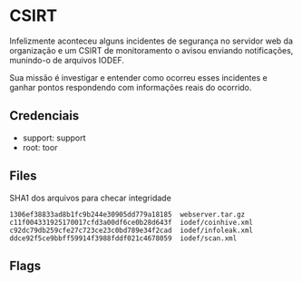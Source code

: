 # CSIRT

Infelizmente aconteceu alguns incidentes de segurança no servidor web da organização e um CSIRT de monitoramento o avisou enviando notificações, munindo-o de arquivos IODEF.

Sua missão é investigar e entender como ocorreu esses incidentes e ganhar pontos respondendo com informações reais do ocorrido.

## Credenciais

- support: support
- root: toor

## Files

SHA1 dos arquivos para checar integridade

```
1306ef38833ad8b1fc9b244e30905dd779a18185  webserver.tar.gz
c11f004331925170017cfd3a00df6ce0b28d643f  iodef/coinhive.xml
c92dc79db259cfe27c723ce23c0bd789e34f2cad  iodef/infoleak.xml
ddce92f5ce9bbff59914f3988fddf021c4678059  iodef/scan.xml
```

## Flags
